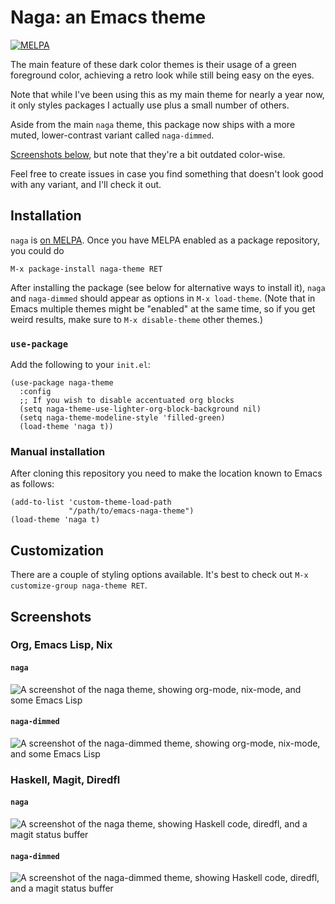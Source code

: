 # Naga: an Emacs theme

[![MELPA](https://melpa.org/packages/naga-theme-badge.svg)](https://melpa.org/#/naga-theme)

The main feature of these dark color themes is their usage of a green foreground
color, achieving a retro look while still being easy on the eyes.

Note that while I've been using this as my main theme for nearly a year now, it
only styles packages I actually use plus a small number of others.

Aside from the main `naga` theme, this package now ships with a more muted,
lower-contrast variant called `naga-dimmed`.

[Screenshots below](#screenshots), but note that they're a bit outdated
color-wise.

Feel free to create issues in case you find something that doesn't look good
with any variant, and I'll check it out.

## Installation

`naga` is [on MELPA](https://melpa.org/#/naga-theme). Once you have MELPA
enabled as a package repository, you could do

```
M-x package-install naga-theme RET
```

After installing the package (see below for alternative ways to install it),
`naga` and `naga-dimmed` should appear as options in `M-x load-theme`. (Note
that in Emacs multiple themes might be "enabled" at the same time, so if you get
weird results, make sure to `M-x disable-theme` other themes.)

### `use-package`

Add the following to your `init.el`:

```elisp
(use-package naga-theme
  :config
  ;; If you wish to disable accentuated org blocks
  (setq naga-theme-use-lighter-org-block-background nil)
  (setq naga-theme-modeline-style 'filled-green)
  (load-theme 'naga t))
```

### Manual installation

After cloning this repository you need to make the location known to Emacs as
follows:

```elisp
(add-to-list 'custom-theme-load-path
             "/path/to/emacs-naga-theme")
(load-theme 'naga t)
```

## Customization

There are a couple of styling options available. It's best to check out
`M-x customize-group naga-theme RET`.

## Screenshots

### Org, Emacs Lisp, Nix
#### `naga`

![A screenshot of the naga theme, showing org-mode, nix-mode, and some Emacs Lisp](https://i.imgur.com/NzeuDtP.png)

#### `naga-dimmed`

![A screenshot of the naga-dimmed theme, showing org-mode, nix-mode, and some Emacs Lisp](https://i.imgur.com/MxZ5o1u.png)

### Haskell, Magit, Diredfl
#### `naga`

![A screenshot of the naga theme, showing Haskell code, diredfl, and a magit status buffer](https://i.imgur.com/UJ255uS.png)

#### `naga-dimmed`

![A screenshot of the naga-dimmed theme, showing Haskell code, diredfl, and a magit status buffer](https://i.imgur.com/700CuLt.png)
